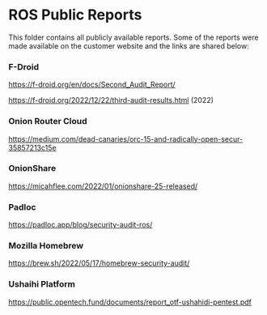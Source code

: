 # ROS Public Reports

This folder contains all publicly available reports. Some of the reports were made available on the customer website and the links are shared below:

### F-Droid

https://f-droid.org/en/docs/Second_Audit_Report/

https://f-droid.org/2022/12/22/third-audit-results.html (2022)

### Onion Router Cloud

https://medium.com/dead-canaries/orc-15-and-radically-open-secur-35857213c15e

### OnionShare

https://micahflee.com/2022/01/onionshare-25-released/

### Padloc

https://padloc.app/blog/security-audit-ros/

### Mozilla Homebrew

https://brew.sh/2022/05/17/homebrew-security-audit/

### Ushaihi Platform

https://public.opentech.fund/documents/report_otf-ushahidi-pentest.pdf

